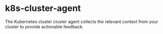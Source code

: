 # k8s-cluster-agent
 The Kubernetes cluster cluster agent collects the relevant context from your cluster to provide actionable feedback. 
